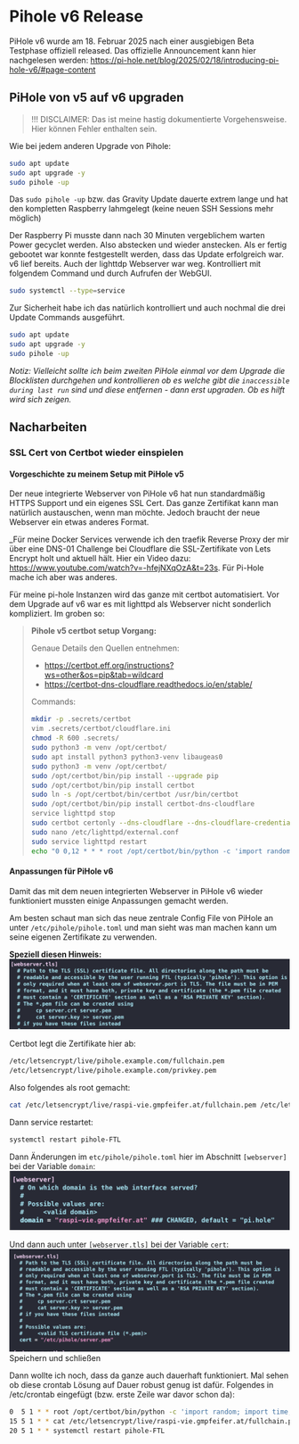# Pihole v6 Release

PiHole v6 wurde am 18. Februar 2025 nach einer ausgiebigen Beta Testphase offiziell released.
Das offizielle Announcement kann hier nachgelesen werden: <https://pi-hole.net/blog/2025/02/18/introducing-pi-hole-v6/#page-content>

## PiHole von v5 auf v6 upgraden

> !!! DISCLAIMER: Das ist meine hastig dokumentierte Vorgehensweise. Hier können Fehler enthalten sein.

Wie bei jedem anderen Upgrade von Pihole:

```bash
sudo apt update
sudo apt upgrade -y
sudo pihole -up
```

Das `sudo pihole -up` bzw. das Gravity Update dauerte extrem lange und hat den kompletten Raspberry lahmgelegt (keine neuen SSH Sessions mehr möglich)

Der Raspberry Pi musste dann nach 30 Minuten vergeblichem warten Power gecyclet werden. Also abstecken und wieder anstecken.
Als er fertig gebootet war konnte festgestellt werden, dass das Update erfolgreich war. v6 lief bereits. Auch der lighttdp Webserver war weg.
Kontrolliert mit folgendem Command und durch Aufrufen der WebGUI.

```bash
sudo systemctl --type=service
```

Zur Sicherheit habe ich das natürlich kontrolliert und auch nochmal die drei Update Commands ausgeführt.

```bash
sudo apt update
sudo apt upgrade -y
sudo pihole -up
```

_Notiz: Vielleicht sollte ich beim zweiten PiHole einmal vor dem Upgrade die Blocklisten durchgehen und kontrollieren ob es welche gibt die `inaccessible during last run` sind und diese entfernen - dann erst upgraden. Ob es hilft wird sich zeigen._

## Nacharbeiten

### SSL Cert von Certbot wieder einspielen

#### Vorgeschichte zu meinem Setup mit PiHole v5

Der neue integrierte Webserver von PiHole v6 hat nun standardmäßig HTTPS Support und ein eigenes SSL Cert. Das ganze Zertifikat kann man natürlich austauschen, wenn man möchte. Jedoch braucht der neue Webserver ein etwas anderes Format.

_Für meine Docker Services verwende ich den traefik Reverse Proxy der mir über eine DNS-01 Challenge bei Cloudflare die SSL-Zertifikate von Lets Encrypt holt und aktuell hält. Hier ein Video dazu: <https://www.youtube.com/watch?v=-hfejNXqOzA&t=23s>. Für Pi-Hole mache ich aber was anderes.

Für meine pi-hole Instanzen wird das ganze mit certbot automatisiert. Vor dem Upgrade auf v6 war es mit lighttpd als Webserver nicht sonderlich kompliziert. Im groben so:

> **Pihole v5 certbot setup Vorgang:**
>
> Genaue Details den Quellen entnehmen:
>
> - <https://certbot.eff.org/instructions?ws=other&os=pip&tab=wildcard>
> - <https://certbot-dns-cloudflare.readthedocs.io/en/stable/>
>
> Commands:
>
> ```bash
> mkdir -p .secrets/certbot
> vim .secrets/certbot/cloudflare.ini
> chmod -R 600 .secrets/
> sudo python3 -m venv /opt/certbot/
> sudo apt install python3 python3-venv libaugeas0
> sudo python3 -m venv /opt/certbot/
> sudo /opt/certbot/bin/pip install --upgrade pip
> sudo /opt/certbot/bin/pip install certbot
> sudo ln -s /opt/certbot/bin/certbot /usr/bin/certbot
> sudo /opt/certbot/bin/pip install certbot-dns-cloudflare
> service lighttpd stop
> sudo certbot certonly --dns-cloudflare --dns-cloudflare-credentials .secrets/certbot/cloudflare.ini --dns-cloudflare-propagation-seconds 60 -d raspberrypi.gmpfeifer.at -d pi.gmpfeifer.at -d pihole.gmpfeifer.at
> sudo nano /etc/lighttpd/external.conf
> sudo service lighttpd restart
> echo "0 0,12 * * * root /opt/certbot/bin/python -c 'import random; import time; time.sleep(random.random() * 3600)' && sudo certbot renew -q" | sudo tee -a /etc/crontab > /dev/null
> ```

#### Anpassungen für PiHole v6

Damit das mit dem neuen integrierten Webserver in PiHole v6 wieder funktioniert mussten einige Anpassungen gemacht werden.

Am besten schaut man sich das neue zentrale Config File von PiHole an unter `/etc/pihole/pihole.toml` und man sieht was man machen kann um seine eigenen Zertifikate zu verwenden.

**Speziell diesen Hinweis:**
![alt text](<../media/Pasted image 20250218235046.png>)

Certbot legt die Zertifikate hier ab:

```bash
/etc/letsencrypt/live/pihole.example.com/fullchain.pem
/etc/letsencrypt/live/pihole.example.com/privkey.pem
```

Also folgendes als root gemacht:

```bash
cat /etc/letsencrypt/live/raspi-vie.gmpfeifer.at/fullchain.pem /etc/letsencrypt/live/raspi-vie.gmpfeifer.at/privkey.pem > /etc/pihole/server.pem
```

Dann service restartet:

```bash
systemctl restart pihole-FTL
```

Dann Änderungen im `etc/pihole/pihole.toml` hier im Abschnitt `[webserver]` bei der Variable `domain`:
![alt text](<../media/Pasted image 20250218231609.png>)

Und dann auch unter `[webserver.tls]` bei der Variable `cert`:
![alt text](<../media/Pasted image 20250218223635.png>)
Speichern und schließen

Dann wollte ich noch, dass da ganze auch dauerhaft funktioniert. Mal sehen ob diese crontab Lösung auf Dauer robust genug ist dafür.
Folgendes in /etc/crontab eingefügt (bzw. erste Zeile war davor schon da):

```bash
0  5 1 * * root /opt/certbot/bin/python -c 'import random; import time; time.sleep(random.random() * 3600)' && sudo certbot renew -q
15 5 1 * * cat /etc/letsencrypt/live/raspi-vie.gmpfeifer.at/fullchain.pem /etc/letsencrypt/live/raspi-vie.gmpfeifer.at/privkey.pem > /etc/pihole/server.pem
20 5 1 * * systemctl restart pihole-FTL
```
